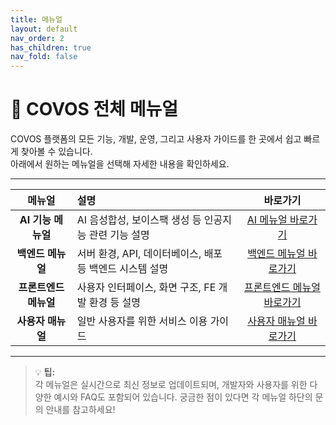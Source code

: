 ```yaml
---
title: 메뉴얼
layout: default
nav_order: 2
has_children: true
nav_fold: false
---
```

# 📖 COVOS 전체 메뉴얼

COVOS 플랫폼의 모든 기능, 개발, 운영, 그리고 사용자 가이드를 한 곳에서 쉽고 빠르게 찾아볼 수 있습니다.<br>
아래에서 원하는 메뉴얼을 선택해 자세한 내용을 확인하세요.

---

| 메뉴얼 | 설명 | 바로가기 |
|:------:|:-----|:--------:|
| **AI 기능 메뉴얼** | AI 음성합성, 보이스팩 생성 등 인공지능 관련 기능 설명 | [AI 메뉴얼 바로가기](ai.md) |
| **백엔드 메뉴얼** | 서버 환경, API, 데이터베이스, 배포 등 백엔드 시스템 설명 | [백엔드 메뉴얼 바로가기](backend.md) |
| **프론트엔드 메뉴얼** | 사용자 인터페이스, 화면 구조, FE 개발 환경 등 설명 | [프론트엔드 메뉴얼 바로가기](frontend.md) |
| **사용자 매뉴얼** | 일반 사용자를 위한 서비스 이용 가이드 | [사용자 매뉴얼 바로가기](user_manual.md) |


---

> 💡 **팁:**<br>
> 각 메뉴얼은 실시간으로 최신 정보로 업데이트되며, 개발자와 사용자를 위한 다양한 예시와 FAQ도 포함되어 있습니다.
> 궁금한 점이 있다면 각 메뉴얼 하단의 문의 안내를 참고하세요!